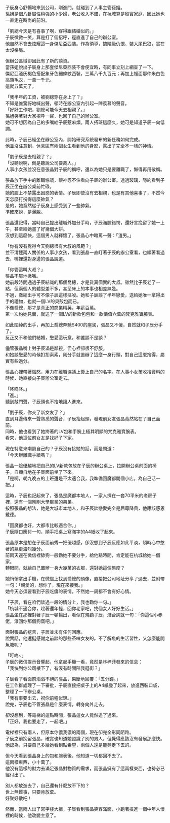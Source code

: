 子辰身心舒暢地來到公司，剛進門，就碰到了人事主管孫姐。  
孫姐是個八卦屬性稍強的小少婦，老公收入不錯，在杭城算是殷實家庭，因此她也一直走在時尚的前沿。  

「劉總今天是有喜事了啊，穿得跟結婚似的。」  
子辰微微一笑，算是打了個招呼，徑直進了自己的辦公室。  
他自然不會去炫耀這一身傑尼亞西裝。作為領導，搞階級仇恨、裝大尾巴狼，實在太沒格局。  

但辦公區域卻因此有了新的談資。  
當孫姐說出子辰身上那套傑尼亞西裝不會便宜時，有同事立刻上網查了一下。  
傑尼亞淺灰褐色搭配象牙色細條紋西裝，三萬八千九百元；再加上裡面那件米白色高領毛衣，一萬一千元。  
這就五萬元了。  

「我半年的工資，被劉總穿在身上了？」  
不知是誰驚訝地喊出聲，頓時在辦公室內引起一陣羨慕的聲音。  
「好好工作吧，劉總可能今天去相親了。」  
孫姐笑著對大家招呼一聲，也回了自己的辦公室。  
她可不想因為自己的多嘴給子辰惹麻煩。兩人搭班這麼久，她可是知道子辰一向低調。  

此時，子辰已經坐在辦公室內，開始研究系統發布的新任務如何完成。  
他並沒注意到，休息區有兩個女生看到他的身影，露出了完全不一樣的神情。  

「劉子辰是去相親了？」  
「沒聽說啊，倒是聽說公司要裁人。」  
人事小女孩並沒在意張晶對子辰的稱呼，還以為她只是要離職了，懶得再用敬稱。  

張晶放下手中的離職協議，眼神忍不住看向子辰的辦公室。透過玻璃，隱約看到子辰正坐在辦公桌前忙碌。  
她的臉上不禁露出困惑的表情。子辰即使沒有去相親，也是有其他喜事了，不然今天怎麼打扮得這麼帥氣？  
是的，她竟然從子辰身上感受到了一些帥氣。  
準確來說，是灑脫。  

張晶還記得，當時自己提出離職外加分手時，子辰滿臉錯愕，還好言挽留了她一上午，甚至給她畫了好幾個大餅。  
沒想到這麼快，這個男人就釋懷了。張晶心中暗罵一聲：「渣男。」  

「你有沒有覺得今天劉總很有大叔的風範？」  
並不清楚兩人關係的人事小女孩，看到張晶一直盯著子辰的辦公室看，也順著看過去，嘴裡還對身邊的張晶說道。  

「你管這叫大叔？」  
張晶不屑地撇嘴。  
她前段時間通過子辰結識的那個喬總，才是貨真價實的大叔。雖然比子辰老了一點，但兩個人的體型差不多，甚至床上的本事也相差無幾。  
不過，喬總出手可不像子辰這樣摳唆。她和子辰談了半年戀愛，送給她唯一拿得出手的禮物，也就一個LV的貝殼包而已。  
不像喬總，那才是真正的商業精英，年薪百萬。  
第一次約她見面，就送了一個LV的新款包包和一款價值六萬的梵克雅寶腕表。  

如此闊綽的出手，再加上喬總奔馳S400的座駕，張晶又不傻，自然就和子辰分手了。  
反正又不和他們結婚，戀愛這玩意，和誰談不是談？  

儘管張晶嘴上對子辰滿是鄙視，但心裡卻很不舒服。  
和她談戀愛的時候扣扣索索，剛分手就置辦了這麼一身行頭，對自己這麼捨得，屬實有些過分。  

張晶心裡帶著惱怒，用力在離職協議上簽上自己的名字。在人事小女孩收拾資料的時候，她直接向子辰辦公室走去。  

「咚咚咚。」  
「進。」  
聽到敲門聲，子辰頭也不抬地讓人進來。  

「劉子辰，你交了新女友了？」  
直到耳邊傳來一聲熟悉的聲音，子辰抬起頭，發現前女友張晶竟然站在了自己面前。  
同時，他也看到了她挎著的LV包和手腕上極其明顯的梵克雅寶腕表。  
看來，他這位前女友是找好了下家。  

現在特意來嘲諷自己的？子辰沒有接她的話，而是問道：  
「今天辦離職手續嗎？」  

張晶一臉優越地把自己的LV新款包放在子辰的辦公桌上，拉開辦公桌前面的椅子，自顧自地在子辰面前坐了下來。  
「是啊，朝九晚五的上班還是不太適合我，我準備回魔都開個小店，為自己活一把。」  

這時，子辰也記起來了，張晶是魔都本地人，一家人擠在一套70平米的老房子裡，還有一個剛剛大學畢業的弟弟。  
按照張晶的想法，她是大城市本地人，和子辰談戀愛完全是屈尊降貴，他應該感恩戴德。  

「回魔都也好，大都市比較適合你。」  
子辰隨口應付一句，順手把桌上寫滿字的A4紙收了起來。  

張晶原本是想在子辰面前秀一把優越感，卻沒想到子辰反應如此平淡，頓時心中憋著的氣更濃烈幾分。  
前兩天還在微信裡舔狗一般勸她不要分手，給他點時間，肯定能在杭城給她一個家。  
轉眼間，就給自己置辦一身大幾萬的衣服，還對她這個態度？  

她悄悄拿出手機，在微信上找到喬總的頭像，直接把公司地址分享了過去，並附帶一句：「親愛的，想你了，現在來接我。」  
她今天必須要看到子辰吃癟的表情，不然她一周都不會有好心情。  

「子辰，看在咱們談過一段的情分上，我也勸你一句。」  
「杭城不適合你，趁著還年輕，回你老家吧，找個女人好好生活。」  
張晶坐在那裡對著子辰一頓輸出，看似在規勸子辰，潛台詞就一句：「你這個小赤佬，滾回你那個狗窩吧。」  

面對張晶的挖苦，子辰並未有任何回應。  
說實話，他還挺感謝之前談的那些茶味女友的。不了解魚的生活習性，又怎麼能開魚塘呢？  

「叮咚~」  
子辰的微信提示音響起，他拿起手機一看，竟然是林梓菲發來的信息：  
「我快到你公司樓下了，有沒有時間陪我逛街？」  

子辰看了看面前滔滔不絕的張晶，果斷地回覆：「五分鐘。」  
在工作群處理了一下審批，子辰直接把桌子上的A4紙疊了起來，放進西裝口袋，整理了一下辦公桌。  
「我有事要出去，祝你前程似錦。」  
說完，子辰也不管張晶是什麼表情，轉身向外走去。  

卻沒想到，等電梯的這點時間，張晶這女人竟然追了過來。  
「正好，我也要走了，一起吧。」  

電梯裡只有兩人，但原本你儂我儂的兩個，現在卻完全形同陌路。  
子辰之前挽留張晶，確實也知道她認識了別的男人，但覺得應該沒有發展那麼快。  
他認為，只要自己多給她看到點希望，兩個人還是能夠走下去的。  

但今天看到張晶身上的包和腕表後，他知道一切都回不去了。  
這兩樣東西，小十萬了。  
他沒有這樣的財力去滿足張晶對物質的需求，而張晶擁有了這兩樣東西，也勢必已經付出了。  

別人都放進去了，自己還有什麼放不下的？  
世上無難事，只要肯放棄。  
好聚好散吧！  

然而，當兩人出了寫字樓大廳，子辰看到張晶笑容滿面，小跑著撲進一個中年人懷裡的時候，他改變主意了。  
